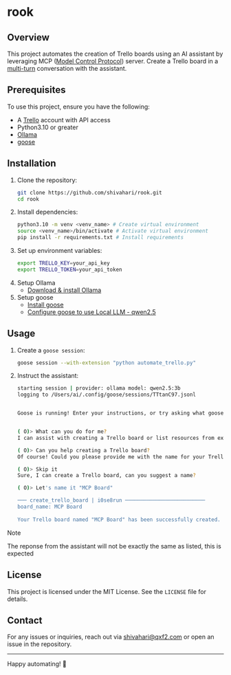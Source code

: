 # rook

## Overview
This project automates the creation of Trello boards using an AI assistant by leveraging MCP ([Model Control Protocol](https://www.anthropic.com/news/model-context-protocol)) server. Create a Trello board in a [multi-turn](https://poly.ai/blog/multi-turn-conversations-what-are-they-and-why-do-they-matter-for-your-customers/) conversation with the assistant.

## Prerequisites
To use this project, ensure you have the following:
- A [Trello](https://trello.com/) account with API access
- Python3.10 or greater
- [Ollama](https://ollama.com)
- [goose](https://block.github.io/goose/)

## Installation
1. Clone the repository:
   ```sh
   git clone https://github.com/shivahari/rook.git
   cd rook
   ```
2. Install dependencies:
   ```sh
   python3.10 -m venv <venv_name> # Create virtual environment
   source <venv_name>/bin/activate # Activate virtual environment
   pip install -r requirements.txt # Install requirements
   ```
3. Set up environment variables:
   ```sh
   export TRELLO_KEY=your_api_key
   export TRELLO_TOKEN=your_api_token
   ```
4. Setup Ollama
   - [Download & install Ollama](https://ollama.com/download)
5. Setup goose
   - [Install goose](https://block.github.io/goose/docs/getting-started/installation)
   - [Configure goose to use Local LLM - qwen2.5](https://block.github.io/goose/docs/getting-started/providers#local-llms-ollama) 

## Usage
1. Create a `goose session`:
   ```sh
   goose session --with-extension "python automate_trello.py"
   ```
2. Instruct the assistant:
   ```sh
   starting session | provider: ollama model: qwen2.5:3b
   logging to /Users/ai/.config/goose/sessions/TTtanC97.jsonl


   Goose is running! Enter your instructions, or try asking what goose can do.


   ( O)> What can you do for me?
   I can assist with creating a Trello board or list resources from extensions. How may I assist you today?

   ( O)> Can you help creating a Trello board?
   Of course! Could you please provide me with the name for your Trello board?

   ( O)> Skip it
   Sure, I can create a Trello board, can you suggest a name?

   ( O)> Let's name it "MCP Board"

   ─── create_trello_board | i0se8run ──────────────────────────
   board_name: MCP Board
 
   Your Trello board named "MCP Board" has been successfully created.
   ```
> [!NOTE]  
> The reponse from the assistant will not be exactly the same as listed, this is expected

## License
This project is licensed under the MIT License. See the `LICENSE` file for details.

## Contact
For any issues or inquiries, reach out via shivahari@qxf2.com or open an issue in the repository.

---
Happy automating! 🚀
